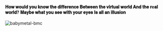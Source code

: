 <h4>𝐇𝐨𝐰 𝐰𝐨𝐮𝐥𝐝 𝐲𝐨𝐮 𝐤𝐧𝐨𝐰 𝐭𝐡𝐞 𝐝𝐢𝐟𝐟𝐞𝐫𝐞𝐧𝐜𝐞 𝐁𝐞𝐭𝐰𝐞𝐞𝐧 𝐭𝐡𝐞 𝐯𝐢𝐫𝐭𝐮𝐚𝐥 𝐰𝐨𝐫𝐥𝐝 𝐀𝐧𝐝 𝐭𝐡𝐞 𝐫е𝐚𝐥 𝐰𝐨𝐫𝐥𝐝? 𝐌𝐚𝐲𝐛𝐞 𝐰𝐡𝐚𝐭 𝐲𝐨𝐮 𝐬𝐞𝐞 𝐰𝐢𝐭𝐡 𝐲𝐨𝐮𝐫 𝐞𝐲𝐞𝐬 𝐈𝐬 𝐚𝐥𝐥 𝐚𝐧 𝐢𝐥𝐥𝐮𝐬𝐢𝐨𝐧</h4>

![babymetal-bmc](https://github.com/guesserjuli4/guesserjuli4/assets/159532759/d81ebc88-9066-4a19-8da0-78177029bc65) 


<!---
guesserjuli4/guesserjuli4 is a ✨ special ✨ repository because its `README.md` (this file) appears on your GitHub profile.
You can click the Preview link to take a look at your changes.
--->
